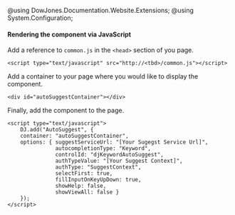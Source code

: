 ﻿@using DowJones.Documentation.Website.Extensions;
@using System.Configuration;
#### Rendering the component via JavaScript

Add a reference to `common.js` in the `<head>` section of you page.

	<script type="text/javascript" src="http://<tbd>/common.js"></script>

Add a container to your page where you would like to display the component.

	<div id="autoSuggestContainer"></div>

Finally, add the component to the page.

	<script type="text/javascript">
		DJ.add("AutoSuggest", {
		container: "autoSuggestContainer",
		options: { suggestServiceUrl: "[Your Sugegst Service Url]",
				   autocompletionType: "Keyword",
				   controlId: "djKeywordAutoSuggest",
		           authTypeValue: "[Your Suggest Context]",
		           authType: "SuggestContext",
				   selectFirst: true,
				   fillInputOnKeyUpDown: true,
				   showHelp: false,
				   showViewAll: false }
		}); 
	</script>	  
